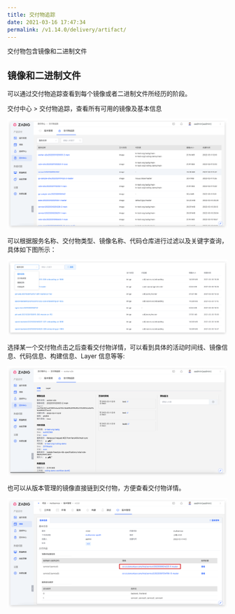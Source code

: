 ```yaml
---
title: 交付物追踪
date: 2021-03-16 17:47:34
permalink: /v1.14.0/delivery/artifact/
---
```


交付物包含镜像和二进制文件

## 镜像和二进制文件

可以通过交付物追踪查看到每个镜像或者二进制文件所经历的阶段。

交付中心 > 交付物追踪，查看所有可用的镜像及基本信息

![交付物追踪](./_images/artifact_list.png '交付物追踪')

可以根据服务名称、交付物类型、镜像名称、代码仓库进行过滤以及关键字查询，具体如下图所示：

![交付物追踪](./_images/artifact_list_filter.png '交付物追踪')

选择某一个交付物点击之后查看交付物详情，可以看到具体的活动时间线、镜像信息、代码信息、构建信息、Layer 信息等等:

![交付物追踪](./_images/artifact_detail.png '交付物追踪')

也可以从版本管理的镜像直接链到交付物，方便查看交付物详情。

![交付物追踪](./_images/version_link_artifact.png '交付物追踪')
